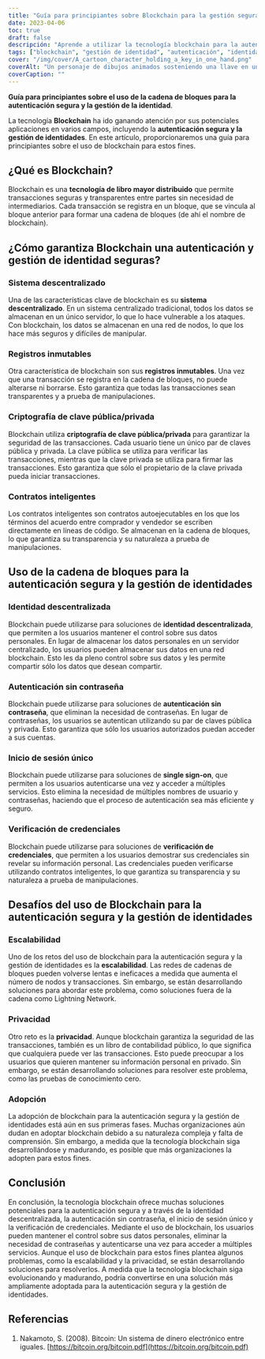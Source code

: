 ```yaml
---
title: "Guía para principiantes sobre Blockchain para la gestión segura de la identidad"
date: 2023-04-06
toc: true
draft: false
descripción: "Aprende a utilizar la tecnología blockchain para la autenticación segura y la gestión de identidades con esta guía para principiantes".
tags: ["blockchain", "gestión de identidad", "autenticación", "identidad descentralizada", "autenticación sin contraseña", "contratos inteligentes", "criptografía de clave pública", "criptografía de clave privada", "registros inmutables", "sistema descentralizado", "inicio de sesión único", "verificación de credenciales", "escalabilidad", "privacidad", "adopción", "identidad digital", "tecnología de libro mayor distribuido", "ciberseguridad", "privacidad de datos", "tecnología"].
cover: "/img/cover/A_cartoon_character_holding_a_key_in_one_hand.png"
coverAlt: "Un personaje de dibujos animados sosteniendo una llave en una mano y una blockchain en la otra, rodeado por una red de nodos y bloques interconectados."
coverCaption: ""
---
```


**Guía para principiantes sobre el uso de la cadena de bloques para la autenticación segura y la gestión de la identidad**.

La tecnología **Blockchain** ha ido ganando atención por sus potenciales aplicaciones en varios campos, incluyendo la **autenticación segura y la gestión de identidades**. En este artículo, proporcionaremos una guía para principiantes sobre el uso de blockchain para estos fines.

## ¿Qué es Blockchain?

Blockchain es una **tecnología de libro mayor distribuido** que permite transacciones seguras y transparentes entre partes sin necesidad de intermediarios. Cada transacción se registra en un bloque, que se vincula al bloque anterior para formar una cadena de bloques (de ahí el nombre de blockchain).

## ¿Cómo garantiza Blockchain una autenticación y gestión de identidad seguras?

### Sistema descentralizado

Una de las características clave de blockchain es su **sistema descentralizado**. En un sistema centralizado tradicional, todos los datos se almacenan en un único servidor, lo que lo hace vulnerable a los ataques. Con blockchain, los datos se almacenan en una red de nodos, lo que los hace más seguros y difíciles de manipular.

### Registros inmutables

Otra característica de blockchain son sus **registros inmutables**. Una vez que una transacción se registra en la cadena de bloques, no puede alterarse ni borrarse. Esto garantiza que todas las transacciones sean transparentes y a prueba de manipulaciones.

### Criptografía de clave pública/privada

Blockchain utiliza **criptografía de clave pública/privada** para garantizar la seguridad de las transacciones. Cada usuario tiene un único par de claves pública y privada. La clave pública se utiliza para verificar las transacciones, mientras que la clave privada se utiliza para firmar las transacciones. Esto garantiza que sólo el propietario de la clave privada pueda iniciar transacciones.

### Contratos inteligentes

Los contratos inteligentes son contratos autoejecutables en los que los términos del acuerdo entre comprador y vendedor se escriben directamente en líneas de código. Se almacenan en la cadena de bloques, lo que garantiza su transparencia y su naturaleza a prueba de manipulaciones.

## Uso de la cadena de bloques para la autenticación segura y la gestión de identidades

### Identidad descentralizada

Blockchain puede utilizarse para soluciones de **identidad descentralizada**, que permiten a los usuarios mantener el control sobre sus datos personales. En lugar de almacenar los datos personales en un servidor centralizado, los usuarios pueden almacenar sus datos en una red blockchain. Esto les da pleno control sobre sus datos y les permite compartir sólo los datos que desean compartir.

### Autenticación sin contraseña

Blockchain puede utilizarse para soluciones de **autenticación sin contraseña**, que eliminan la necesidad de contraseñas. En lugar de contraseñas, los usuarios se autentican utilizando su par de claves pública y privada. Esto garantiza que sólo los usuarios autorizados puedan acceder a sus cuentas.

### Inicio de sesión único

Blockchain puede utilizarse para soluciones de **single sign-on**, que permiten a los usuarios autenticarse una vez y acceder a múltiples servicios. Esto elimina la necesidad de múltiples nombres de usuario y contraseñas, haciendo que el proceso de autenticación sea más eficiente y seguro.

### Verificación de credenciales

Blockchain puede utilizarse para soluciones de **verificación de credenciales**, que permiten a los usuarios demostrar sus credenciales sin revelar su información personal. Las credenciales pueden verificarse utilizando contratos inteligentes, lo que garantiza su transparencia y su naturaleza a prueba de manipulaciones.

## Desafíos del uso de Blockchain para la autenticación segura y la gestión de identidades

### Escalabilidad

Uno de los retos del uso de blockchain para la autenticación segura y la gestión de identidades es la **escalabilidad**. Las redes de cadenas de bloques pueden volverse lentas e ineficaces a medida que aumenta el número de nodos y transacciones. Sin embargo, se están desarrollando soluciones para abordar este problema, como soluciones fuera de la cadena como Lightning Network.

### Privacidad

Otro reto es la **privacidad**. Aunque blockchain garantiza la seguridad de las transacciones, también es un libro de contabilidad público, lo que significa que cualquiera puede ver las transacciones. Esto puede preocupar a los usuarios que quieren mantener su información personal en privado. Sin embargo, se están desarrollando soluciones para resolver este problema, como las pruebas de conocimiento cero.

### Adopción

La adopción de blockchain para la autenticación segura y la gestión de identidades está aún en sus primeras fases. Muchas organizaciones aún dudan en adoptar blockchain debido a su naturaleza compleja y falta de comprensión. Sin embargo, a medida que la tecnología blockchain siga desarrollándose y madurando, es posible que más organizaciones la adopten para estos fines.

## Conclusión
En conclusión, la tecnología blockchain ofrece muchas soluciones potenciales para la autenticación segura y a través de la identidad descentralizada, la autenticación sin contraseña, el inicio de sesión único y la verificación de credenciales. Mediante el uso de blockchain, los usuarios pueden mantener el control sobre sus datos personales, eliminar la necesidad de contraseñas y autenticarse una vez para acceder a múltiples servicios. Aunque el uso de blockchain para estos fines plantea algunos problemas, como la escalabilidad y la privacidad, se están desarrollando soluciones para resolverlos. A medida que la tecnología blockchain siga evolucionando y madurando, podría convertirse en una solución más ampliamente adoptada para la autenticación segura y la gestión de identidades.

## Referencias
1. Nakamoto, S. (2008). Bitcoin: Un sistema de dinero electrónico entre iguales. [https://bitcoin.org/bitcoin.pdf](https://bitcoin.org/bitcoin.pdf)

